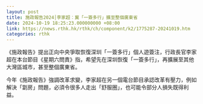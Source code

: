 ```yaml
---
layout: post
title: 施政報告2024│李家超︰冀「一簽多行」擴至整個廣東省
date: 2024-10-19 18:25:23.000000000 +08:00
link: https://news.rthk.hk/rthk/ch/component/k2/1775287-20241019.htm
categories: rthk
---
```


《施政報告》提出正向中央爭取恢復深圳「一簽多行」個人遊簽注，行政長官李家超在本台節目《星期六問責》指，希望先在深圳恢復「一簽多行」，再擴展至其他大灣區城市，甚至整個廣東省。

今年《施政報告》強調改革求變，李家超在另一個電台節目承認改革有壓力，例如解決「劏房」問題，必須令很多人走出「舒服圈」，也可能令部分人損失既得利益。
